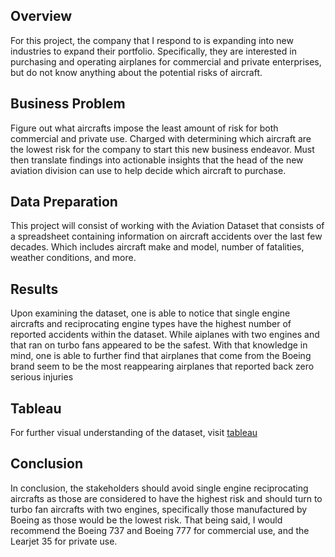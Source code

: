 ## Overview

For this project, the company that I respond to is expanding into new industries to expand their portfolio. Specifically, they are interested in purchasing and operating airplanes for commercial and private enterprises, but do not know anything about the potential risks of aircraft.

## Business Problem

Figure out what aircrafts impose the least amount of risk for both commercial and private use. Charged with determining which aircraft are the lowest risk for the company to start this new business endeavor. Must then translate findings into actionable insights that the head of the new aviation division can use to help decide which aircraft to purchase.

## Data Preparation 

This project will consist of working with the Aviation Dataset that consists of a spreadsheet containing information on aircraft accidents over the last few decades. Which includes aircraft make and model, number of fatalities, weather conditions, and more.

## Results

Upon examining the dataset, one is able to notice that single engine aircrafts and reciprocating engine types have the highest number of reported accidents within the dataset. While aiplanes with two engines and that ran on turbo fans appeared to be the safest. With that knowledge in mind, one is able to further find that airplanes that come from the Boeing brand seem to be the most reappearing airplanes that reported back zero serious injuries

## Tableau

For further visual understanding of the dataset, visit [tableau](https://public.tableau.com/app/profile/bryan.valencia5690/viz/AviationAnalysis_17040920392270/AviationDashboard?publish=yes)

## Conclusion

In conclusion, the stakeholders should avoid single engine reciprocating aircrafts as those are considered to have the highest risk and should turn to turbo fan aircrafts with two engines, specifically those manufactured by Boeing as those would be the lowest risk. That being said, I would recommend the Boeing 737 and Boeing 777 for commercial use, and the Learjet 35 for private use.
